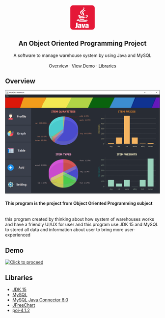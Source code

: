<br />
<p align="center">
    <img src="src/imgs/java_logo.png" alt="Logo" width="80" height="80">

  <h2 align="center">An Object Oriented Programming Project</h2>

  <p align="center">
    A software to manage warehouse system by using Java and MySQL
    <br />
    <br />
    <a href="#overview">Overview</a>
    ·
    <a href="#demo">View Demo</a>
    ·
    <a href="#libraries">Libraries</a>
  </p>
</p>

## Overview
![program-screenshot-1]
<br/>
<p>
<h4><strong>This program is the project from Object Oriented Programming subject</strong></h4>
<br/>
this program created by thinking about how system of warehouses works and have a friendly UI/UX for user
and this program use JDK 15 and MySQL to stored all data and information about user to bring more user-experienced
</p>

## Demo
[![Click to proceed](http://img.youtube.com/vi/Qbw4JrLwH2Q/0.jpg)](https://www.youtube.com/watch?v=Qbw4JrLwH2Q "Warehouse Items Management")

## Libraries
* [JDK 15](https://www.oracle.com/java/technologies/javase-downloads.html)
* [MySQL](https://dev.mysql.com/downloads/)
* [MySQL Java Connector 8.0](https://dev.mysql.com/)
* [JFreeChart](https://www.jfree.org/jfreechart/)
* [poi-4.1.2](https://poi.apache.org/index.html)

[program-screenshot-1]: src/imgs/program_screenshot_1.PNG